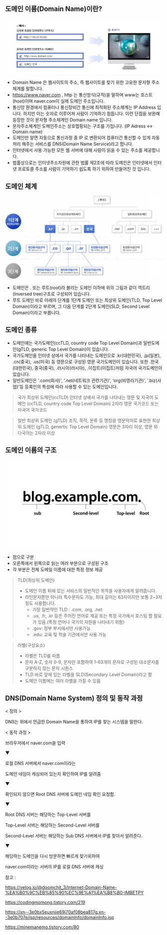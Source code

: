 ## 도메인 이름(Domain Name)이란?
![](../assets/domain1.jpg)
- Domain Name 은 웹사이트의 주소, 즉 웹사이트를 찾기 위한 고유한 문자형 주소체계를 말합니다.
- https://www.naver.com , http 는 통신방식(규칙)을 말하며 www는 호스트(host)이며 naver.com이 실제 도메인 주소입니다.
- 통신망 환경에서 컴퓨터나 통신장비간 통신에 최적화된 주소체계는 IP Address 입니다. 하지만 이는 숫자로 이루어져 사람이 기억하기 힘듭니다. 
이런 단점을 보완해 등장한 것이 문자형 주소체계인 Domain name 입니다.
- 문자주소체계인 도메인주소는 상호맵핑되는 구조를 가집니다. (IP Adress <-> Domain name)
- 도메인만 알면 자동으로 통신과정 중 IP 로 변환되어 컴퓨터간 통신할 수 있게 자동처리 해주는 서비스를 DNS(Domain Name Service)라고 합니다.
- 인터넷에서 사용 가능한 모든 웹 서버에 대해 사람이 읽을 수 있는 주소를 제공합니다.
- 법률상으로는 인터넷주소자원에 관한 법률 제2조에 따라 도메인은 인터넷에서 인터넷 프로토콜 주소를 사람이 기억하기 쉽도록 하기 위하여 만들어진 것 입니다.

## 도메인 체계
![](../assets/domain2.gif)

- 도메인은 . 또는 루트(root)라 불리는 도메인 이하에 위의 그림과 같이 역트리(Inversed tree)구조로 구성되어 있습니다.
- 루트 도메인 바로 아래의 단계를 1단계 도메인 또는 최상위 도메인(TLD, Top Level Domain)이라고 부르며, 
그 다음 단계를 2단계 도메인(SLD, Second Level Domain)이라고 부릅니다.

## 도메인 종류
- 도메인에는 국가도메인(ccTLD, country code Top Level Domain)과 일반도메인(gTLD, generic Top Level Domain)이 있습니다.
- 국가도메인을 인터넷 상에서 국가를 나타내는 도메인으로 .kr(대한민국), .jp(일본), .cn(중국), .us(미국) 등 영문으로 구성된 영문
국가도메인이 있습니다. 또한 .한국(대한민국), 중국(중국), .러시아(러시아), .이집트(이집트)처럼 자국어 국가도메인이 있습니다.
- 일반도메인은 '.com(회사)', '.net(네트워크 관련기관)', 'org(비영리기관)', '.biz(사업)'등 등록인의 특성에 따라 사용할 수 있는 도메인입니다.

> 국가 최상위 도메인(ccTLD)
> 인터넷 상에서 국가를 나타내는 영문 및 자국어 도메인 (ccTLD, country code Top Level Domain)
> 2자리 영문 국가코드 또는 자국어 국가코드

> 일반 최상위 도메인 (gTLD)
> 조직, 목적, 분류 등 명칭을 영문약자로 표현한 최상위 도메인 (gTLD, genertic Top Level Domain)
> 영문은 3자리 이상, 영문 외 다국어는 2자리 이상

## 도메인 이름의 구조
![](../assets/domain3.jpg)

- 점으로 구분
- 오른쪽에서 왼쪽으로 읽는 여러 부분으로 구성된 구조
- 각 부분은 전체 도메일 이름에 대한 특정 정보 제공

> TLD(최상위 도메인)
> - 도메인 이름 뒤에 있는 서비스의 일반적인 목적을 사용자에게 알려줍니다.
> - 라틴문자뿐만 아니라 특수문자도 가능, 최대 길이는 63자이지만 보통 2~3자 정도 사용합니다.
>   - 가장 일반적인 TLD : .com, .org, .net
>   - .us, .fr, .kr 등은 주어진 언어로 제공 또는 특정 국가에서 호스팅 할 필요가 있음.(특정 언어나 국가의 자원을 나타내기 위함)
>   - .gov: 정부 부서에서만 사용가능
>   - .edu: 교육 및 학술 기관에서만 사용 가능

> 라벨(구성요소)
> - 라벨은 TLD를 따름
> - 문자 A-Z, 숫자 0-9, 문자만 포함하여 1-63개의 문자로 구성된 대소문자를 구분하지 않는 문자 시퀀스
> - TLD 바로 앞에 있는 라벨을 SLD(Secondary Level Domain)라고 함
> - 도메인 이름에는 여러 라벨을 가질 수 있음

## DNS(Domain Name System) 정의 및 동작 과정
< 정의 >

DNS는 위에서 언급한 Domain Name을 통하여 IP를 찾는 시스템을 말한다.

 

< 동작 과정 >

브라우저에서 naver.com을 입력

▼

로컬 DNS 서버에서 naver.com이라는

도메인 네임이 캐싱되어 있는지 확인하여 IP를 알려줌

▼

확인되지 않으면 Root DNS 서버에 도메인 네임 확인 요청함.

▼

Root DNS 서버는 해당하는 Top-Level 서버를

Top-Level 서버는 해당하는 Second-Level 서버를

Second-Level 서버는 해당하는 Sub DNS 서버에서 IP를 찾아서 알려준다.

▼

해당하는 도메인을 다시 방문하면 빠르게 찾기위하여

naver.com이라는 서버의 IP를 로컬 DNS 서버에 캐싱

참고 : 

https://velog.io/@doomchit_3/Internet-Domain-Name-%EA%B0%9C%EB%85%90%EC%9E%A1%EA%B8%B0-IMBETPY

https://codingmomong.tistory.com/219

https://xn--3e0bx5euxnjje69i70af08bea817g.xn--3e0b707e/jsp/resources/domainInfo/domainInfo.jsp

https://minemanemo.tistory.com/80

